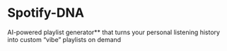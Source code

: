 # Spotify-DNA
AI-powered playlist generator** that turns your personal listening history into custom “vibe” playlists on demand
